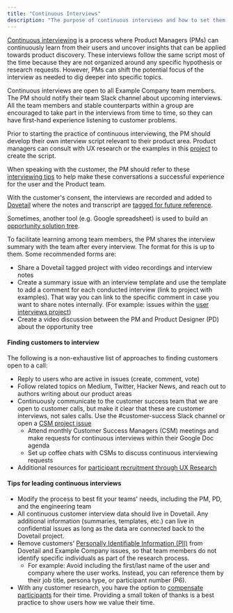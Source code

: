 ```yaml
---
title: "Continuous Interviews"
description: "The purpose of continuous interviews and how to set them up"
---
```


[Continuous interviewing](https://medium.com/@ttorres/continuous-interviewing-the-key-to-successful-product-teams-6bf63bfc1936) is a process where Product Managers (PMs) can continuously learn from their users and uncover insights that can be applied towards product discovery. These interviews follow the same script most of the time because they are not organized around any specific hypothesis or research requests. However, PMs can shift the potential focus of the interview as needed to dig deeper into specific topics.

Continuous interviews are open to all Example Company team members. The PM should notify their team Slack channel about upcoming interviews. All the team members and stable counterparts within a group are encouraged to take part in the interviews from time to time, so they can have first-hand experience listening to customer problems.

Prior to starting the practice of continuous interviewing, the PM should develop their own interview script relevant to their product area. Product managers can consult with UX research or the examples in this [project](https://example_company.com/example_company-com/user-interviews/-/issues) to create the script.

When speaking with the customer, the PM should refer to these [interviewing tips](/handbook/product/ux/ux-research/facilitating-user-interviews/#tips-for-interviewing) to help make these conversations a successful experience for the user and the Product team.

With the customer's consent, the interviews are recorded and added to [Dovetail](/handbook/product/ux/dovetail/) where the notes and transcript are [tagged for future reference](/handbook/product/ux/dovetail/#tagging-data-in-dovetail).

Sometimes, another tool (e.g. Google spreadsheet) is used to build an [opportunity solution tree](https://www.producttalk.org/2016/08/opportunity-solution-tree/).

To facilitate learning among team members, the PM shares the interview summary with the team after every interview. The format for this is up to them. Some recommended forms are:

- Share a Dovetail tagged project with video recordings and interview notes
- Create a summary issue with an interview template and use the template to add a comment for each conducted interview (link to project with examples). That way you can link to the specific comment in case you want to share notes internally. (For example: issues within the [user interviews project](https://example_company.com/example_company-com/user-interviews/-/issues))
- Create a video discussion between the PM and Product Designer (PD) about the opportunity tree

#### Finding customers to interview

The following is a non-exhaustive list of approaches to finding customers open to a call:

- Reply to users who are active in issues (create, comment, vote)
- Follow related topics on Medium, Twitter, Hacker News, and reach out to authors writing about our product areas
- Continuously communicate to the customer success team that we are open to customer calls, but make it clear that these are customer interviews, not sales calls. Use the #customer-success Slack channel or open a [CSM project issue](https://example_company.com/example_company-com/customer-success/tam/-/issues/new?issueable_template=Product%20Engagement)
  - Attend monthly Customer Success Managers (CSM) meetings and make requests for continuous interviews within their Google Doc agenda
  - Set up coffee chats with CSMs to discuss continuous interviewing requests
- Additional resources for [participant recruitment through UX Research](/handbook/engineering/ux/ux-research/recruiting-participants/)

#### Tips for leading continuous interviews

- Modify the process to best fit your teams' needs, including the PM, PD, and the engineering team
- All continuous customer interview data should live in Dovetail. Any additional information (summaries, templates, etc.) can live in confidential issues as long as the data are connected back to the Dovetail project.
- Remove customers' [Personally Identifiable Information (PII)](/handbook/support/workflows/pii_removal_requests/) from Dovetail and Example Company issues, so that team members do not identify specific individuals as part of the research process.
  - For example: Avoid including the first/last name of the user and company where the user works. Instead, you can reference them by their job title, persona type, or participant number (P6).
- With any customer research, you have the option to [compensate participants](/handbook/product/ux/ux-research-coordination/#thank-you-gifts) for their time. Providing a small token of thanks is a best practice to show users how we value their time.
